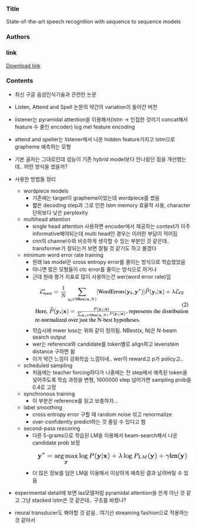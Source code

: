 ### Title
State-of-the-art speech recognition with sequence to sequence models

### Authors


### link
[Download link](https://arxiv.org/pdf/1712.01769.pdf)

### Contents
- 최신 구글 음성인식기술과 관련한 논문
- Listen, Attend and Spell 논문의 약간의 variation이 들어간 버전
- listener는 pyramidal attention을 이용해서(lstm -> 인접한 것끼기 concat해서 feature 수 줄인 encoder) log mel feature encoding
- attend and speller는 listener에서 나온 hidden feature가지고 lstm으로 grapheme 예측하는 모형
- 기본 골자는 그대로인데 성능이 기존 hybrid model보다 안나왔던 점을 개선했는데.. 어떤 방식을 썼을까?

- 사용한 방법들 정리
    - wordpiece models
        - 기존에는 target이 grapheme이었는데 wordpiece를 썼음
        - 짧은 decoding step과 그로 인한 lstm memory 효율적 사용, character 단위보다 낮은 perplexity
    - multihead attention
        - single head attention 사용하면 encoder에서 제공하는 context가 아주 informative해야되는데 multi head인 경우는 이러한 부담이 적어짐
        - cnn의 channel수와 비슷하게 생각할 수 있는 부분인 것 같은데.. transformer가 잘되는거 보면 잘될 것 같기도 하고 몰겠다
    - minimum word error rate training
        - 원래 las model은 cross entropy error를 줄이는 방식으로 학습했었음
        - 아니면 많은 모형들이 ctc error를 줄이는 방식으로 하거나
        - 근데 원래 평가 지표로 많이 사용하는건 wer(word error rate)임
        ![image](../image/180203_1.png)
        - 학습시에 mwer loss는 위와 같이 정의됨. NBest(x, N)은 N-beam search output
        - wer는 reference와 candidate를 token별로 align하고 levenstein distance 구하면 됨
        - 이거 약간 느낌이 강화학습 느낌이네.. wer이 reward고 p가 policy고..
    - scheduled sampling
        - 처음에는 teacher forcing하다가 나중에는 전 step에서 예측된 token을 넣어주도록 학습 과정을 변형, 1000000 step 넘어가면 sampling prob을 0.4로 고정
    - synchronous training
        - 이 부분은 reference를 읽고 보충하자...
    - label smoothing
        - cross entropy error 구할 때 random noise 섞고 renormalize
        - over-confidently predict하는 것 줄일 수 있다고 함
    - second-pass rescoring
        - 다른 5-grams으로 학습된 LM을 이용해서 beam-search해서 나온 candidate prob 보정
        ![image](../image/180203_2.png)
        - 더 많은 정보를 담은 LM을 이용해서 이상하게 예측된 결과 날려버릴 수 있음
- experimental detail에 보면 las모델처럼 pyramidal attention을 쓴게 아닌 것 같고 그냥 stacked lstm쓴 것 같은데.. 구조를 바꿨나?
- neural transducer도 봐야할 것 같음.. 여기선 streaming fashion으로 적용하는 것 같아서
